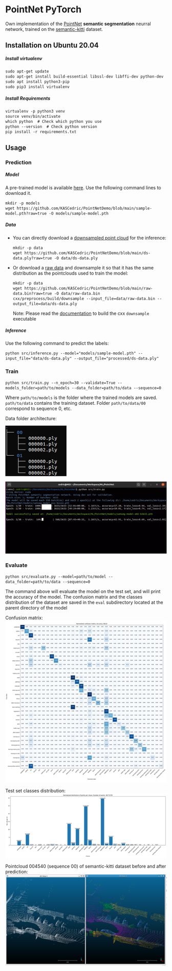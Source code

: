 # PointNet PyTorch
Own implementation of the [PointNet](https://arxiv.org/abs/1612.00593) __semantic segmentation__ neurral network, trained on the [semantic-kitti](http://www.semantic-kitti.org/) dataset.



## Installation on Ubuntu 20.04

##### Install virtualenv
```
sudo apt-get update
sudo apt-get install build-essential libssl-dev libffi-dev python-dev
sudo apt install python3-pip
sudo pip3 install virtualenv 
```
##### Install Requirements
```
virtualenv -p python3 venv
source venv/bin/activate
which python  # Check which python you use
python --version  # Check python version
pip install -r requirements.txt
```

## Usage


### Prediction

##### Model
A pre-trained model is available [here](https://github.com/KASCedric/PointNetDemo). Use the following command lines to download it.
```
mkdir -p models
wget https://github.com/KASCedric/PointNetDemo/blob/main/sample-model.pth?raw=true -O models/sample-model.pth
```
##### Data
- You can directly download a [downsampled point cloud](https://github.com/KASCedric/PointNetDemo) for the inference:
    ```
    mkdir -p data
    wget https://github.com/KASCedric/PointNetDemo/blob/main/ds-data.ply?raw=true -O data/ds-data.ply
    ```
- Or download a [raw data](https://github.com/KASCedric/PointNetDemo) and downsample it so that it has the same distribution as the pointclouds used to train the model:
    ```
    mkdir -p data
    wget https://github.com/KASCedric/PointNetDemo/blob/main/raw-data.bin?raw=true -O data/raw-data.bin
    cxx/preprocess/build/downsample --input_file=data/raw-data.bin --output_file=data/ds-data.ply
    ```
    Note: Please read the [documentation](https://github.com/KASCedric/PointNet/tree/main/cxx/preprocess) to build the cxx `downsample` executable 

##### Inference 

Use the following command to predict the labels:
```
python src/inference.py --model="models/sample-model.pth" --input_file="data/ds-data.ply" --output_file="processed/ds-data.ply"
```

### Train
```
python src/train.py --n_epoch=30 --validate=True --models_folder=path/to/models --data_folder=path/to/data --sequence=0
```
Where `path/to/models` is the folder where the trained models are saved.
`path/to/data` contains the training dataset. Folder `path/to/data/00` correspond to sequence 0, etc.


Data folder architecture:

![Processed folder architecture](misc/train_data_folder.png)


![Training the model](misc/training.png)

### Evaluate

```
python src/evaluate.py --model=path/to/model --data_folder=path/to/data --sequence=0
```
The command above will evaluate the model on the test set, and will print the accuracy of the model. 
The confusion matrix and the classes distribution of the dataset are saved in the `eval` subdirectory located at the parent 
directory of the model

Confusion matrix:
![Confusion matrix](misc/matrix.png)

Test set classes distribution:
![Classes distribution](misc/summary.png)

Pointcloud 004540 (sequence 00) of semantic-kitti dataset before and after prediction:
![Prediction](misc/prediction.png)
